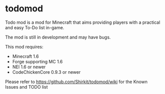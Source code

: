 todomod
=======

Todo mod is a mod for Minecraft that aims providing players with a practical and easy To-Do list in-game.

The mod is still in development and may have bugs.

This mod requires:

- Minecraft 1.6
- Forge supporting MC 1.6
- NEI 1.6 or newer
- CodeChickenCore 0.9.3 or newer

Please refer to https://github.com/Shirkit/todomod/wiki for the Known Issues and TODO list
